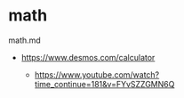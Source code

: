 # math

math.md

*   https://www.desmos.com/calculator

    *   https://www.youtube.com/watch?time_continue=181&v=FYvSZZGMN6Q

    